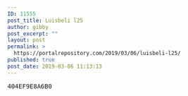 ```yaml
---
ID: 11555
post_title: Luisbeli l25
author: gibby
post_excerpt: ""
layout: post
permalink: >
  https://portalrepository.com/2019/03/06/luisbeli-l25/
published: true
post_date: 2019-03-06 11:13:13
---
```

<pre>404EF9E8A6B0</pre>